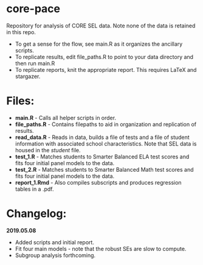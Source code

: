 # core-pace
Repository for analysis of CORE SEL data. Note none of the data is retained in this repo.

- To get a sense for the flow, see main.R as it organizes the ancillary scripts.
- To replicate results, edit file_paths.R to point to your data directory and then run main.R
- To replicate reports, knit the appropriate report. This requires LaTeX and stargazer.

# Files:

- **main.R** - Calls all helper scripts in order.
- **file_paths.R** - Contains filepaths to aid in organization and replication of results.
- **read_data.R** - Reads in data, builds a file of tests and a file of student information with associated school characteristics. Note that SEL data is housed in the *student* file.
- **test_1.R** - Matches students to Smarter Balanced ELA test scores and fits four initial panel models to the data.
- **test_2.R** - Matches students to Smarter Balanced Math test scores and fits four initial panel models to the data.
- **report_1.Rmd** - Also compiles subscripts and produces regression tables in a .pdf.

# Changelog:

**2019.05.08**

- Added scripts and initial report.
- Fit four main models - note that the robust SEs are slow to compute.
- Subgroup analysis forthcoming.
